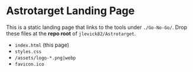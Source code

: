 # Astrotarget Landing Page

This is a static landing page that links to the tools under `./Go-No-Go/`.
Drop these files at the **repo root** of `jlevick82/Astrotarget`.

- `index.html` (this page)
- `styles.css`
- `/assets/logo-*.png|webp`
- `favicon.ico`
